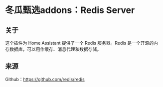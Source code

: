 # 冬瓜甄选addons：Redis Server

## 关于
这个插件为 Home Assistant 提供了一个 Redis 服务器。Redis 是一个开源的内存数据库，可以用作缓存、消息代理和数据存储。

## 来源
Github：https://github.com/redis/redis



